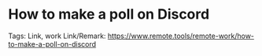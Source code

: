 # How to make a poll on Discord

Tags: Link, work
Link/Remark: https://www.remote.tools/remote-work/how-to-make-a-poll-on-discord